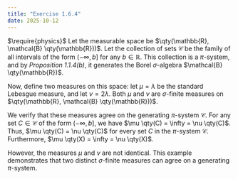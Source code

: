 ```yaml
---
title: "Exercise 1.6.4"
date: 2025-10-12
---
```

$\require{physics}$
Let the measurable space be $\qty(\mathbb{R}, \mathcal{B} \qty(\mathbb{R}))$. 
Let the collection of sets $\mathcal{C}$ be the family of all intervals of the form $\left(-\infty, b \right]$ for any $b \in \mathbb{R}$. 
This collection is a $\pi$-system, and by *Proposition 1.1.4(b)*, it generates the Borel $\sigma$-algebra $\mathcal{B} \qty(\mathbb{R})$. 

Now, define two measures on this space: let $\mu = \lambda$ be the standard Lebesgue measure, and let $\nu = 2 \lambda$. 
Both $\mu$ and $\nu$ are $\sigma$-finite measures on $\qty(\mathbb{R}, \mathcal{B} \qty(\mathbb{R}))$. 

We verify that these measures agree on the generating $\pi$-system $\mathcal{C}$. 
For any set $C \in \mathcal{C}$ of the form $\left(-\infty, b \right]$, we have $\mu \qty(C) = \infty = \nu \qty(C)$. 
Thus, $\mu \qty(C) = \nu \qty(C)$ for every set $C$ in the $\pi$-system $\mathcal{C}$. 
Furthermore, $\mu \qty(X) = \infty = \nu \qty(X)$. 

However, the measures $\mu$ and $\nu$ are not identical. 
This example demonstrates that two distinct $\sigma$-finite measures can agree on a generating $\pi$-system. 
